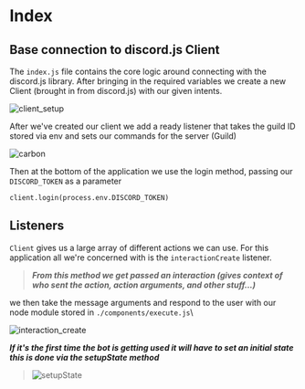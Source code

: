 # Index

## Base connection to discord.js Client

The `index.js` file contains the core logic around connecting with the discord.js library. After bringing in the required variables we create a new Client (brought in from discord.js) with our given intents.

![client_setup](https://user-images.githubusercontent.com/12818787/144689994-4386db33-9fcc-4360-8019-91b4c36f9d91.png)

After we've created our client we add a ready listener that takes the guild ID stored via env and sets our commands for the server (Guild)


![carbon](https://user-images.githubusercontent.com/12818787/144690161-6bb5fe85-4f6f-42ad-82bd-defdbc3e2220.png)

Then at the bottom  of the application we use the login method, passing our `DISCORD_TOKEN` as a parameter 
```
client.login(process.env.DISCORD_TOKEN)
```

## Listeners

`Client` gives us a large array of different actions we can use. For this application all we're concerned with is the `interactionCreate` listener.

> ***From this method we get passed an interaction (gives context of who sent the action, action arguments, and other stuff...)***

we then take the message arguments and respond to the user with our node module stored in `./components/execute.js`\

![interaction_create](https://user-images.githubusercontent.com/12818787/144691034-e52cf89f-1301-49cf-a401-80487e8da272.png)

***If it's the first time the bot is getting used it will have to set an initial state this is done via the setupState method***
>![setupState](https://user-images.githubusercontent.com/12818787/144691273-5566731c-816b-42f0-8c20-653f4d985f58.png)


